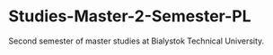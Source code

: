# Studies-Master-2-Semester-PL
Second semester of master studies at Bialystok Technical University.
